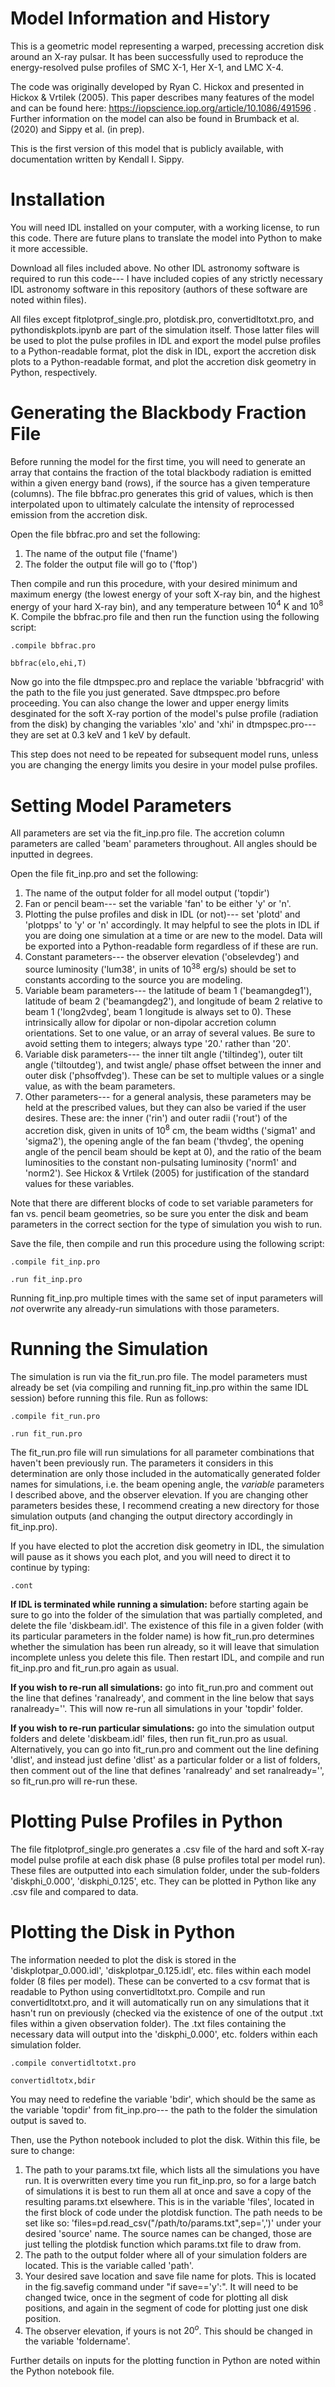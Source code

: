 # Model Information and History

This is a geometric model representing a warped, precessing accretion disk around an X-ray pulsar. It has been successfully used to reproduce the energy-resolved pulse profiles of SMC X-1, Her X-1, and LMC X-4.

The code was originally developed by Ryan C. Hickox and presented in Hickox & Vrtilek (2005). This paper describes many features of the model and can be found here: https://iopscience.iop.org/article/10.1086/491596 .
Further information on the model can also be found in Brumback et al. (2020) and Sippy et al. (in prep).

This is the first version of this model that is publicly available, with documentation written by Kendall I. Sippy. 

# Installation

You will need IDL installed on your computer, with a working license, to run this code. There are future plans to translate the model into Python to make it more accessible.

Download all files included above. No other IDL astronomy software is required to run this code--- I have included copies of any strictly necessary IDL astronomy software in this repository (authors of these software are noted within files). 

All files except fitplotprof_single.pro, plotdisk.pro, convertidltotxt.pro, and pythondiskplots.ipynb are part of the simulation itself. Those latter files will be used to plot the pulse profiles in IDL and export the model pulse profiles to a Python-readable format, plot the disk in IDL, export the accretion disk plots to a Python-readable format, and plot the accretion disk geometry in Python, respectively.

# Generating the Blackbody Fraction File
Before running the model for the first time, you will need to generate an array that contains the fraction of the total blackbody radiation is emitted within a given energy band (rows), if the source has a given temperature (columns). The file bbfrac.pro generates this grid of values, which is then interpolated upon to ultimately calculate the intensity of reprocessed emission from the accretion disk.

Open the file bbfrac.pro and set the following:
1. The name of the output file ('fname')
2. The folder the output file will go to ('ftop')

Then compile and run this procedure, with your desired minimum and maximum energy (the lowest energy of your soft X-ray bin, and the highest energy of your hard X-ray bin), and any temperature between $10^4$ K and $10^8$ K. Compile the bbfrac.pro file and then run the function using the following script:

```.compile bbfrac.pro```

```bbfrac(elo,ehi,T) ```

Now go into the file dtmpspec.pro and replace the variable 'bbfracgrid' with the path to the file you just generated. Save dtmpspec.pro before proceeding. You can also change the lower and upper energy limits desginated for the soft X-ray portion of the model's pulse profile (radiation from the disk) by changing the variables 'xlo' and 'xhi' in dtmpspec.pro--- they are set at 0.3 keV and 1 keV by default.

This step does not need to be repeated for subsequent model runs, unless you are changing the energy limits you desire in your model pulse profiles.

# Setting Model Parameters
All parameters are set via the fit_inp.pro file. The accretion column parameters are called 'beam' parameters throughout. All angles should be inputted in degrees.

Open the file fit_inp.pro and set the following:
1. The name of the output folder for all model output ('topdir')
2. Fan or pencil beam--- set the variable 'fan' to be either 'y' or 'n'.
3. Plotting the pulse profiles and disk in IDL (or not)--- set 'plotd' and 'plotpps' to 'y' or 'n' accordingly. It may helpful to see the plots in IDL if you are doing one simulation at a time or are new to the model. Data will be exported into a Python-readable form regardless of if these are run.
4. Constant parameters--- the observer elevation ('obselevdeg') and source luminosity ('lum38', in units of $10^{38}$ erg/s) should be set to constants according to the source you are modeling.
5. Variable beam parameters--- the latitude of beam 1 ('beamangdeg1'), latitude of beam 2 ('beamangdeg2'), and longitude of beam 2 relative to beam 1 ('long2vdeg', beam 1 longitude is always set to 0). These intrinsically allow for dipolar or non-dipolar accretion column orientations. Set to one value, or an array of several values. Be sure to avoid setting them to integers; always type '20.' rather than '20'.
6. Variable disk parameters--- the inner tilt angle ('tiltindeg'), outer tilt angle ('tiltoutdeg'), and twist angle/ phase offset between the inner and outer disk ('phsoffvdeg'). These can be set to multiple values or a single value, as with the beam parameters.
7. Other parameters--- for a general analysis, these parameters may be held at the prescribed values, but they can also be varied if the user desires. These are: the inner ('rin') and outer radii ('rout') of the accretion disk, given in units of $10^8$ cm, the beam widths ('sigma1' and 'sigma2'), the opening angle of the fan beam ('thvdeg', the opening angle of the pencil beam should be kept at 0), and the ratio of the beam luminosities to the constant non-pulsating luminosity ('norm1' and 'norm2'). See Hickox & Vrtilek (2005) for justification of the standard values for these variables.

Note that there are different blocks of code to set variable parameters for fan vs. pencil beam geometries, so be sure you enter the disk and beam parameters in the correct section for the type of simulation you wish to run.

Save the file, then compile and run this procedure using the following script:

```.compile fit_inp.pro```

```.run fit_inp.pro```

Running fit_inp.pro multiple times with the same set of input parameters will _not_ overwrite any already-run simulations with those parameters.

# Running the Simulation
The simulation is run via the fit_run.pro file. The model parameters must already be set (via compiling and running fit_inp.pro within the same IDL session) before running this file. Run as follows:

```.compile fit_run.pro ```

```.run fit_run.pro ```

The fit_run.pro file will run simulations for all parameter combinations that haven't been previously run. The parameters it considers in this determination are only those included in the automatically generated folder names for simulations, i.e. the beam opening angle, the _variable_ parameters I described above, and the observer elevation. If you are changing other parameters besides these, I recommend creating a new directory for those simulation outputs (and changing the output directory accordingly in fit_inp.pro). 

If you have elected to plot the accretion disk geometry in IDL, the simulation will pause as it shows you each plot, and you will need to direct it to continue by typing:

```.cont ```

**If IDL is terminated while running a simulation:** before starting again be sure to go into the folder of the simulation that was partially completed, and delete the file 'diskbeam.idl'. The existence of this file in a given folder (with its particular parameters in the folder name) is how fit_run.pro determines whether the simulation has been run already, so it will leave that simulation incomplete unless you delete this file. Then restart IDL, and compile and run fit_inp.pro and fit_run.pro again as usual.

**If you wish to re-run all simulations:** go into fit_run.pro and comment out the line that defines 'ranalready', and comment in the line below that says ranalready=''. This will now re-run all simulations in your 'topdir' folder.

**If you wish to re-run particular simulations:** go into the simulation output folders and delete 'diskbeam.idl' files, then run fit_run.pro as usual. Alternatively, you can go into fit_run.pro and comment out the line defining 'dlist', and instead just define 'dlist' as a particular folder or a list of folders, then comment out of the line that defines 'ranalready' and set ranalready='', so fit_run.pro will re-run these.

# Plotting Pulse Profiles in Python
The file fitplotprof_single.pro generates a .csv file of the hard and soft X-ray model pulse profile at each disk phase (8 pulse profiles total per model run). These files are outputted into each simulation folder, under the sub-folders 'diskphi_0.000', 'diskphi_0.125', etc. They can be plotted in Python like any .csv file and compared to data.

# Plotting the Disk in Python
The information needed to plot the disk is stored in the 'diskplotpar_0.000.idl', 'diskplotpar_0.125.idl', etc. files within each model folder (8 files per model). These can be converted to a csv format that is readable to Python using convertidltotxt.pro. Compile and run convertidltotxt.pro, and it will automatically run on any simulations that it hasn't run on previously (checked via the existence of one of the output .txt files within a given observation folder). The .txt files containing the necessary data will output into the 'diskphi_0.000', etc. folders within each simulation folder.

```.compile convertidltotxt.pro```

```convertidltotx,bdir```

You may need to redefine the variable 'bdir', which should be the same as the variable 'topdir' from fit_inp.pro--- the path to the folder the simulation output is saved to.

Then, use the Python notebook included to plot the disk. Within this file, be sure to change:
1. The path to your params.txt file, which lists all the simulations you have run. It is overwritten every time you run fit_inp.pro, so for a large batch of simulations it is best to run them all at once and save a copy of the resulting params.txt elsewhere. This is in the variable 'files', located in the first block of code under the plotdisk function. The path needs to be set like so: 'files=pd.read_csv("/path/to/params.txt",sep=',')' under your desired 'source' name. The source names can be changed, those are just telling the plotdisk function which params.txt file to draw from.
2. The path to the output folder where all of your simulation folders are located. This is the variable called 'path'.
3. Your desired save location and save file name for plots. This is located in the fig.savefig command under "if save=='y':". It will need to be changed twice, once in the segment of code for plotting all disk positions, and again in the segment of code for plotting just one disk position.
4. The observer elevation, if yours is not $20^o$. This should be changed in the variable 'foldername'. 

Further details on inputs for the plotting function in Python are noted within the Python notebook file.
